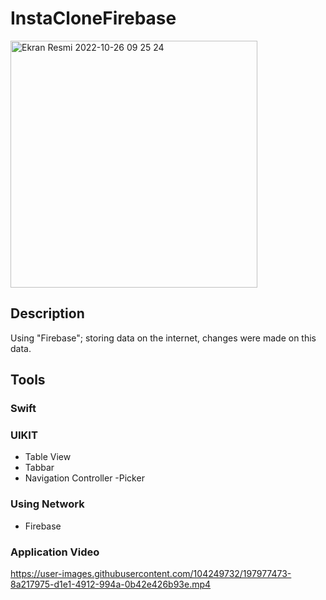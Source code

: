 # InstaCloneFirebase

<img width="395" alt="Ekran Resmi 2022-10-26 09 25 24" src="https://user-images.githubusercontent.com/104249732/198024212-6416cc27-f9cd-46a2-8c33-4ea0d88a1572.png">


## Description

Using "Firebase"; storing data on the internet, changes were made on this data. 

## Tools

### Swift
### UIKIT
- Table View
- Tabbar
- Navigation Controller
-Picker

### Using Network
- Firebase

### Application Video

https://user-images.githubusercontent.com/104249732/197977473-8a217975-d1e1-4912-994a-0b42e426b93e.mp4
